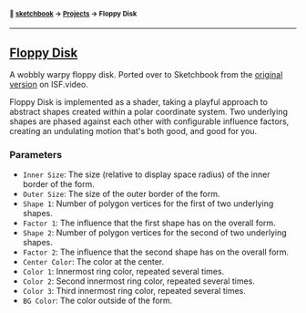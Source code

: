 #### <sup>:notebook: [sketchbook](https://github.com/flatpickles/sketchbook-v1) → [Projects](../) → Floppy Disk</sup>

---

## [Floppy Disk](https://sketchbook.flatpickles.com/#floppy-disk)

A wobbly warpy floppy disk. Ported over to Sketchbook from the [original version](https://editor.isf.video/shaders/62506e017917e40014095a49) on ISF.video.

Floppy Disk is implemented as a shader, taking a playful approach to abstract shapes created within a polar coordinate system. Two underlying shapes are phased against each other with configurable influence factors, creating an undulating motion that's both good, and good for you.

### Parameters

-   `Inner Size`: The size (relative to display space radius) of the inner border of the form.
-   `Outer Size`: The size of the outer border of the form.
-   `Shape 1`: Number of polygon vertices for the first of two underlying shapes.
-   `Factor 1`: The influence that the first shape has on the overall form.
-   `Shape 2`: Number of polygon vertices for the second of two underlying shapes.
-   `Factor 2`: The influence that the second shape has on the overall form.
-   `Center Color`: The color at the center.
-   `Color 1`: Innermost ring color, repeated several times.
-   `Color 2`: Second innermost ring color, repeated several times.
-   `Color 3`: Third innermost ring color, repeated several times.
-   `BG Color`: The color outside of the form.
